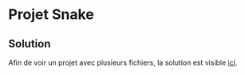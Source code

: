 # Projet Snake

## Solution

Afin de voir un projet avec plusieurs fichiers, la solution est visible [ici](../project/).
